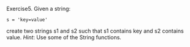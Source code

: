 Exercise5. Given a string:

    s = 'key=value'

create two strings s1 and s2 such that s1 contains key and s2 contains value. *Hint*: Use some of the String functions.